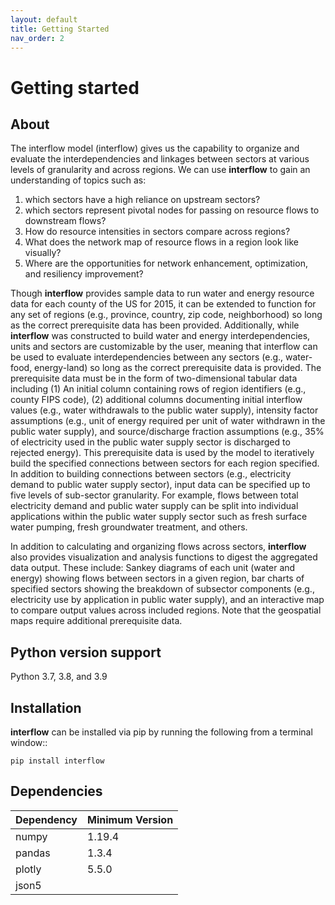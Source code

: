 ```yaml
---
layout: default
title: Getting Started
nav_order: 2
---
```



# Getting started
## About
The interflow model (interflow) gives us the capability to organize and evaluate the interdependencies and linkages between sectors at various levels of granularity and across regions. We can use **interflow** to gain an understanding of topics such as:
1. which sectors have a high reliance on upstream sectors?
2. which sectors represent pivotal nodes for passing on resource flows to downstream flows?
3. How do resource intensities in sectors compare across regions?
4. What does the network map of resource flows in a region look like visually?
5. Where are the opportunities for network enhancement, optimization, and resiliency improvement?

Though **interflow** provides sample data to run water and energy resource data for each county of the US for 2015, it can be extended to function for any set of regions (e.g., province, country, zip code, neighborhood) so long as the correct prerequisite data has been provided. Additionally, while **interflow** was constructed to build water and energy interdependencies, units and sectors are customizable by the user, meaning that interflow can be used to evaluate interdependencies between any sectors (e.g., water-food, energy-land) so long as the correct prerequisite data is provided. The prerequisite data must be in the form of two-dimensional tabular data including (1) An initial column containing rows of region identifiers (e.g., county FIPS code), (2) additional columns documenting initial interflow values (e.g., water withdrawals to the public water supply), intensity factor assumptions (e.g., unit of energy required per unit of water withdrawn in the public water supply), and source/discharge fraction assumptions (e.g., 35% of electricity used in the public water supply sector is discharged to rejected energy). This prerequisite data is used by the model to iteratively build the specified connections between sectors for each region specified. In addition to building connections between sectors (e.g., electricity demand to public water supply sector), input data can be specified up to five levels of sub-sector granularity. For example, flows between total electricity demand and public water supply can be split into individual applications within the public water supply sector such as fresh surface water pumping, fresh groundwater treatment, and others.

In addition to calculating and organizing flows across sectors, **interflow** also provides visualization and analysis functions to digest the aggregated data output. These include: Sankey diagrams of each unit (water and energy) showing flows between sectors in a given region, bar charts of specified sectors showing the breakdown of subsector components (e.g., electricity use by application in public water supply), and an interactive map to compare output values across included regions. Note that the geospatial maps require additional prerequisite data.


## Python version support

Python 3.7, 3.8, and 3.9


## Installation

**interflow** can be installed via pip by running the following from a terminal window::

`pip install interflow`

## Dependencies

| Dependency | Minimum Version  |
|:-----------|:-----------------|
|numpy       | 1.19.4           |
|pandas      | 1.3.4            |
|plotly      | 5.5.0            |
|json5       |
